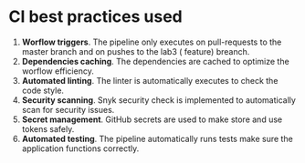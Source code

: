 # CI best practices used

1. **Worflow triggers**. The pipeline only executes on pull-requests to the master branch and on pushes to the lab3 (
   feature) breanch.
2. **Dependencies caching**. The dependencies are cached to optimize the worflow efficiency.
3. **Automated linting**. The linter is automatically executes to check the code style.
4. **Security scanning**. Snyk security check is implemented to automatically scan for security issues.
5. **Secret management**. GitHub secrets are used to make store and use tokens safely.
6. **Automated testing**. The pipeline automatically runs tests make sure the application functions correctly.
